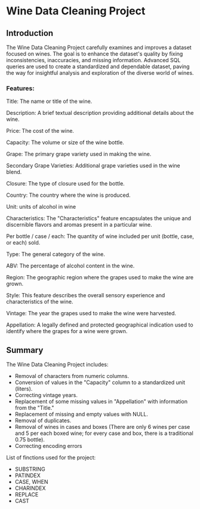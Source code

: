 # Wine Data Cleaning Project

## Introduction
The Wine Data Cleaning Project carefully examines and improves a dataset focused on wines. The goal is to enhance the dataset's quality by fixing inconsistencies, inaccuracies, and missing information. Advanced SQL queries are used to create a standardized and dependable dataset, paving the way for insightful analysis and exploration of the diverse world of wines.

### Features:
Title: The name or title of the wine.

Description: A brief textual description providing additional details about the wine.

Price: The cost of the wine.

Capacity: The volume or size of the wine bottle.

Grape: The primary grape variety used in making the wine.

Secondary Grape Varieties: Additional grape varieties used in the wine blend.

Closure: The type of closure used for the bottle.

Country: The country where the wine is produced.

Unit: units of alcohol in wine

Characteristics: The "Characteristics" feature encapsulates the unique and discernible flavors and aromas present in a particular wine.

Per bottle / case / each: The quantity of wine included per unit (bottle, case, or each) sold.

Type: The general category of the wine.

ABV: The percentage of alcohol content in the wine.

Region: The geographic region where the grapes used to make the wine are grown.

Style: This feature describes the overall sensory experience and characteristics of the wine.

Vintage: The year the grapes used to make the wine were harvested.

Appellation: A legally defined and protected geographical indication used to identify where the grapes for a wine were grown.

## Summary
The Wine Data Cleaning Project includes:
- Removal of characters from numeric columns.
- Conversion of values in the "Capacity" column to a standardized unit (liters).
- Correcting vintage years.
- Replacement of some missing values in "Appellation" with information from the "Title."
- Replacement of missing and empty values with NULL.
- Removal of duplicates.
- Removal of wines in cases and boxes (There are only 6 wines per case and 5 per each boxed wine; for every case and box, there is a traditional 0.75 bottle).
- Correcting encoding errors

List of finctions used for the project:
- SUBSTRING
- PATINDEX
- CASE, WHEN
- CHARINDEX
- REPLACE
- CAST


